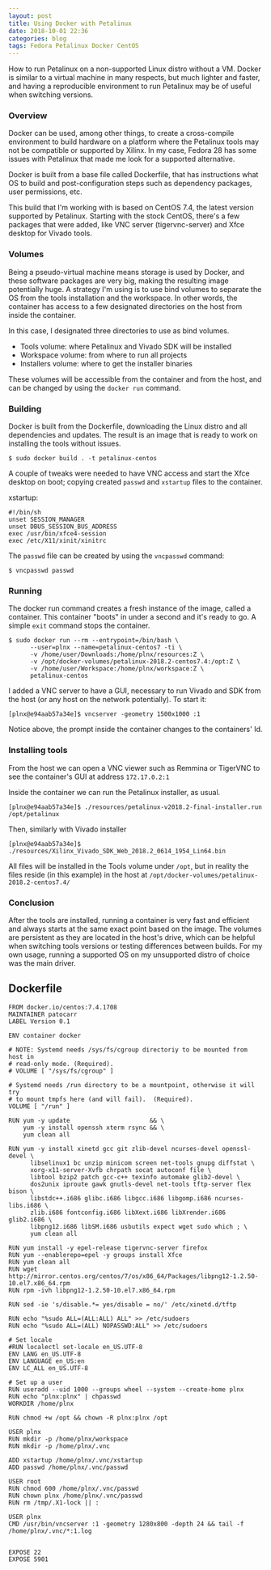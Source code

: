 ```yaml
---
layout: post
title: Using Docker with Petalinux
date: 2018-10-01 22:36
categories: blog
tags: Fedora Petalinux Docker CentOS
---
```


How to run Petalinux on a non-supported Linux distro without a VM.
Docker is similar to a virtual machine in many respects, but much lighter
and faster, and having a reproducible environment to run Petalinux may
be of useful when switching versions.

### Overview

Docker can be used, among other things, to create a cross-compile environment
to build hardware on a platform where the Petalinux tools may not be compatible
or supported by Xilinx. In my case, Fedora 28 has some issues with Petalinux
that made me look for a supported alternative.

Docker is built from a base file called Dockerfile, that has instructions
what OS to build and post-configuration steps such as dependency packages,
user permissions, etc.

This build that I'm working with is based on CentOS 7.4, the latest version
supported by Petalinux. Starting with the stock CentOS, there's a few
packages that were added, like VNC server (tigervnc-server) and Xfce
desktop for Vivado tools.

### Volumes

Being a pseudo-virtual machine means storage is used by Docker, and these
software packages are very big, making the resulting image potentially huge.
A strategy I'm using is to use bind volumes to separate the OS from the
tools installation and the workspace. In other words, the container has
access to a few designated directories on the host from inside the container.

In this case, I designated three directories to use as bind volumes.

* Tools volume: where Petalinux and Vivado SDK will be installed 
* Workspace volume: from where to run all projects
* Installers volume: where to get the installer binaries

These volumes will be accessible from the container and from the host, and
can be changed by using the ```docker run``` command.

### Building

Docker is built from the Dockerfile, downloading the Linux distro and all
dependencies and updates. The result is an image that is ready to work
on installing the tools without issues.

    $ sudo docker build . -t petalinux-centos

A couple of tweaks were needed to have VNC access and start the Xfce
desktop on boot; copying created ```passwd``` and ```xstartup``` files to
the container.

xstartup:

    #!/bin/sh
    unset SESSION_MANAGER
    unset DBUS_SESSION_BUS_ADDRESS
    exec /usr/bin/xfce4-session
    exec /etc/X11/xinit/xinitrc

The ```passwd``` file can be created by using the ```vncpasswd``` command:

    $ vncpasswd passwd

### Running

The docker run command creates a fresh instance of the image, called a
container.
This container "boots" in under a second and it's ready to go. A simple
```exit``` command stops the container.

    $ sudo docker run --rm --entrypoint=/bin/bash \
          --user=plnx --name=petalinux-centos7 -ti \
          -v /home/user/Downloads:/home/plnx/resources:Z \
          -v /opt/docker-volumes/petalinux-2018.2-centos7.4:/opt:Z \
          -v /home/user/Workspace:/home/plnx/workspace:Z \
          petalinux-centos

I added a VNC server to have a GUI, necessary to run Vivado and SDK from 
the host (or any host on the network potentially). To start it:

    [plnx@e94aab57a34e]$ vncserver -geometry 1500x1000 :1

Notice above, the prompt inside the container changes to the containers' Id.

### Installing tools

From the host we can open a VNC viewer such as Remmina or TigerVNC to see 
the container's GUI at address ```172.17.0.2:1```

Inside the container we can run the Petalinux installer, as usual.

    [plnx@e94aab57a34e]$ ./resources/petalinux-v2018.2-final-installer.run /opt/petalinux

Then, similarly with Vivado installer

    [plnx@e94aab57a34e]$ ./resources/Xilinx_Vivado_SDK_Web_2018.2_0614_1954_Lin64.bin

All files will be installed in the Tools volume under ```/opt```, but in reality
the files reside (in this example) in the host at
```/opt/docker-volumes/petalinux-2018.2-centos7.4/```

### Conclusion

After the tools are installed, running a container is very fast and efficient
and always starts at the same exact point based on the image. The volumes
are persistent as they are located in the host's drive, which can be
helpful when switching tools versions or testing differences between builds.
For my own usage, running a supported OS on my unsupported distro of choice
was the main driver.

Dockerfile
----------

    FROM docker.io/centos:7.4.1708
    MAINTAINER patocarr
    LABEL Version 0.1
    
    ENV container docker
    
    # NOTE: Systemd needs /sys/fs/cgroup directoriy to be mounted from host in
    # read-only mode. (Required).
    # VOLUME [ "/sys/fs/cgroup" ]
    
    # Systemd needs /run directory to be a mountpoint, otherwise it will try
    # to mount tmpfs here (and will fail).  (Required).
    VOLUME [ "/run" ]
    
    RUN yum -y update                      && \
        yum -y install openssh xterm rsync && \
        yum clean all
    
    RUN yum -y install xinetd gcc git zlib-devel ncurses-devel openssl-devel \
          libselinux1 bc unzip minicom screen net-tools gnupg diffstat \
          xorg-x11-server-Xvfb chrpath socat autoconf file \
          libtool bzip2 patch gcc-c++ texinfo automake glib2-devel \
          dos2unix iproute gawk gnutls-devel net-tools tftp-server flex bison \
          libstdc++.i686 glibc.i686 libgcc.i686 libgomp.i686 ncurses-libs.i686 \
          zlib.i686 fontconfig.i686 libXext.i686 libXrender.i686 glib2.i686 \
          libpng12.i686 libSM.i686 usbutils expect wget sudo which ; \
          yum clean all
    
    RUN yum install -y epel-release tigervnc-server firefox
    RUN yum --enablerepo=epel -y groups install Xfce
    RUN yum clean all
    RUN wget http://mirror.centos.org/centos/7/os/x86_64/Packages/libpng12-1.2.50-10.el7.x86_64.rpm
    RUN rpm -ivh libpng12-1.2.50-10.el7.x86_64.rpm
    
    RUN sed -ie 's/disable.*= yes/disable = no/' /etc/xinetd.d/tftp
    
    RUN echo "%sudo ALL=(ALL:ALL) ALL" >> /etc/sudoers
    RUN echo "%sudo ALL=(ALL) NOPASSWD:ALL" >> /etc/sudoers
    
    # Set locale
    #RUN localectl set-locale en_US.UTF-8
    ENV LANG en_US.UTF-8  
    ENV LANGUAGE en_US:en  
    ENV LC_ALL en_US.UTF-8 
    
    # Set up a user
    RUN useradd --uid 1000 --groups wheel --system --create-home plnx
    RUN echo "plnx:plnx" | chpasswd
    WORKDIR /home/plnx
    
    RUN chmod +w /opt && chown -R plnx:plnx /opt
    
    USER plnx
    RUN mkdir -p /home/plnx/workspace
    RUN mkdir -p /home/plnx/.vnc
    
    ADD xstartup /home/plnx/.vnc/xstartup
    ADD passwd /home/plnx/.vnc/passwd
    
    USER root
    RUN chmod 600 /home/plnx/.vnc/passwd
    RUN chown plnx /home/plnx/.vnc/passwd
    RUN rm /tmp/.X1-lock || :
    
    USER plnx
    CMD /usr/bin/vncserver :1 -geometry 1280x800 -depth 24 && tail -f /home/plnx/.vnc/*:1.log
    
    
    EXPOSE 22
    EXPOSE 5901
    
    
    
